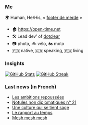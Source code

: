 ### Me

🌍 Human, He/His, « [footer de merde](https://open-time.net/post/2013/07/17/La-veritable-histoire-du-Footer-de-merde-) » 
* 🏠 https://open-time.net 
* 🛠️ Lead dev' of [dotclear](https://git.dotclear.org/dev/dotclear)
* 📷 photo, 🚲 vélo, 🏍️ moto 
* 🇫🇷 native, 🇬🇧 speaking, 🇪🇺 living

### Insights

[![GitHub Stats](https://github-readme-stats-sigma-five.vercel.app/api?username=franck-paul)](https://github.com/franck-paul)
[![GitHub Streak](https://github-readme-streak-stats.herokuapp.com?user=franck-paul)](https://git.io/streak-stats)

### Last news (in French)

<!-- BLOG-POST-LIST:START -->
- [Les ambitions repoussées](https://open-time.net/post/2023/06/01/Les-ambitions-repouss%C3%A9es)
- [Notules non diplomatiques n° 21](https://open-time.net/post/2023/05/31/Notules-non-diplomatiques-n%C2%B0-21)
- [Une culture qui se tient sage](https://open-time.net/post/2023/05/30/Une-culture-qui-se-tient-sage)
- [Le rapport au temps](https://open-time.net/post/2023/05/29/Le-rapport-au-temps)
- [Mesh mesh mesh](https://open-time.net/post/2023/05/28/Mesh-mesh-mesh)
<!-- BLOG-POST-LIST:END -->
